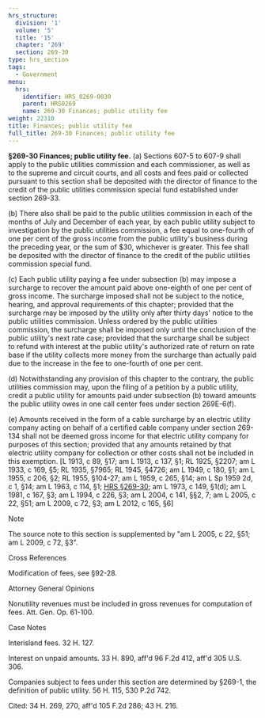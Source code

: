 ```yaml
---
hrs_structure:
  division: '1'
  volume: '5'
  title: '15'
  chapter: '269'
  section: 269-30
type: hrs_section
tags:
  - Government
menu:
  hrs:
    identifier: HRS_0269-0030
    parent: HRS0269
    name: 269-30 Finances; public utility fee
weight: 22310
title: Finances; public utility fee
full_title: 269-30 Finances; public utility fee
---
```

**§269-30 Finances; public utility fee.** (a) Sections 607-5 to 607-9 shall apply to the public utilities commission and each commissioner, as well as to the supreme and circuit courts, and all costs and fees paid or collected pursuant to this section shall be deposited with the director of finance to the credit of the public utilities commission special fund established under section 269-33.

(b) There also shall be paid to the public utilities commission in each of the months of July and December of each year, by each public utility subject to investigation by the public utilities commission, a fee equal to one-fourth of one per cent of the gross income from the public utility's business during the preceding year, or the sum of $30, whichever is greater. This fee shall be deposited with the director of finance to the credit of the public utilities commission special fund.

(c) Each public utility paying a fee under subsection (b) may impose a surcharge to recover the amount paid above one-eighth of one per cent of gross income. The surcharge imposed shall not be subject to the notice, hearing, and approval requirements of this chapter; provided that the surcharge may be imposed by the utility only after thirty days' notice to the public utilities commission. Unless ordered by the public utilities commission, the surcharge shall be imposed only until the conclusion of the public utility's next rate case; provided that the surcharge shall be subject to refund with interest at the public utility's authorized rate of return on rate base if the utility collects more money from the surcharge than actually paid due to the increase in the fee to one-fourth of one per cent.

(d) Notwithstanding any provision of this chapter to the contrary, the public utilities commission may, upon the filing of a petition by a public utility, credit a public utility for amounts paid under subsection (b) toward amounts the public utility owes in one call center fees under section 269E-6(f).

(e) Amounts received in the form of a cable surcharge by an electric utility company acting on behalf of a certified cable company under section 269-134 shall not be deemed gross income for that electric utility company for purposes of this section; provided that any amounts retained by that electric utility company for collection or other costs shall not be included in this exemption. [L 1913, c 89, §17; am L 1913, c 137, §1; RL 1925, §2207; am L 1933, c 169, §5; RL 1935, §7965; RL 1945, §4726; am L 1949, c 180, §1; am L 1955, c 206, §2; RL 1955, §104-27; am L 1959, c 265, §14; am L Sp 1959 2d, c 1, §14; am L 1963, c 114, §1; [HRS §269-30](/title-15/chapter-269/section-269-30/); am L 1973, c 149, §1(d); am L 1981, c 167, §3; am L 1994, c 226, §3; am L 2004, c 141, §§2, 7; am L 2005, c 22, §51; am L 2009, c 72, §3; am L 2012, c 165, §6]

Note

The source note to this section is supplemented by "am L 2005, c 22, §51; am L 2009, c 72, §3".

Cross References

Modification of fees, see §92-28.

Attorney General Opinions

Nonutility revenues must be included in gross revenues for computation of fees. Att. Gen. Op. 61-100.

Case Notes

Interisland fees. 32 H. 127.

Interest on unpaid amounts. 33 H. 890, aff'd 96 F.2d 412, aff'd 305 U.S. 306.

Companies subject to fees under this section are determined by §269-1, the definition of public utility. 56 H. 115, 530 P.2d 742.

Cited: 34 H. 269, 270, aff'd 105 F.2d 286; 43 H. 216.